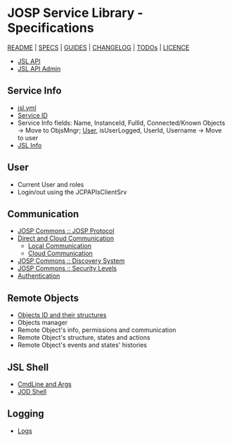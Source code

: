 # JOSP Service Library - Specifications

[README](../README.md) | [SPECS](specs.md) | [GUIDES](guides.md) | [CHANGELOG](../CHANGELOG.md) | [TODOs](../TODOs.md) | [LICENCE](../LICENCE.md)

* [JSL API](specs/api.md)
* [JSL API Admin](specs/api_admin.md)

## Service Info
* [jsl.yml](specs/jsl_yml.md)
* [Service ID](specs/service_id.md)
* Service Info fields: Name, InstanceId, FullId, Connected/Known Objects -> Move to ObjsMngr; [User](#user), isUserLogged, UserId, Username -> Move to user
* [JSL Info](specs/jsl-info.md)

## User
* Current User and roles
* Login/out using the JCPAPIsClientSrv

## Communication
* [JOSP Commons :: JOSP Protocol](josp_comps/josp_commons_josp_protocol.md)
* [Direct and Cloud Communication](specs/communication.md)
  * [Local Communication](specs/communication_local.md)
  * [Cloud Communication](specs/communication_cloud.md)
* [JOSP Commons :: Discovery System](josp_comps/josp_commons_discovery.md)
* [JOSP Commons :: Security Levels](josp_comps/josp_commons_josp_communication_securitylevels.md)
* [Authentication](specs/auth.md)

## Remote Objects
* [Objects ID and their structures](specs/objects.md)
* Objects manager
* Remote Object's info, permissions and communication
* Remote Object's structure, states and actions
* Remote Object's events and states' histories

## JSL Shell
* [CmdLine and Args](specs/cmdline.md)
* [JOD Shell](specs/shell.md)

## Logging
* [Logs](specs/logs.md)
